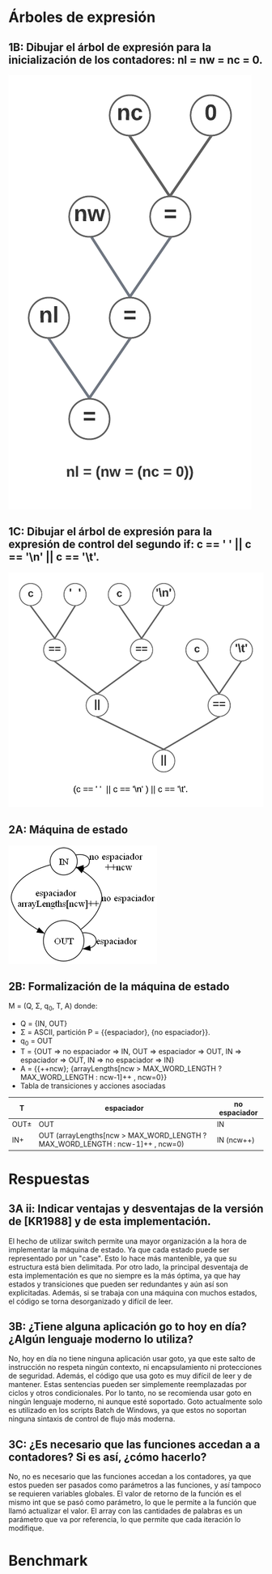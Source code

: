 # Árboles de expresión
## 1B: Dibujar el árbol de expresión para la inicialización de los contadores: nl = nw = nc = 0.
![1B](1B.png)

## 1C: Dibujar el árbol de expresión para la expresión de control del segundo if: c == ' ' || c == '\n' || c == '\t'.
![1C](1C.png)

## 2A: Máquina de estado
![2A](2A.png)

## 2B: Formalización de la máquina de estado

M = (Q, Σ, q<sub>0</sub>, T, A) donde:

- Q = {IN, OUT}
- Σ = ASCII, partición P = {{espaciador}, {no espaciador}}.
- q<sub>0</sub> = OUT
- T = {OUT => no espaciador => IN, OUT => espaciador => OUT, IN => espaciador => OUT, IN => no espaciador => IN}
- A = {{++ncw}; {arrayLengths[ncw > MAX_WORD_LENGTH ? MAX_WORD_LENGTH : ncw-1]++ ,  ncw=0}}
- Tabla de transiciones y acciones asociadas

| T    | espaciador | no espaciador|
|------|------------|--------------|
| OUT± | OUT        | IN           |
| IN+  | OUT (arrayLengths[ncw > MAX_WORD_LENGTH ? MAX_WORD_LENGTH : ncw-1]++ ,  ncw=0)       | IN    (ncw++)        |


# Respuestas

## 3A ii: Indicar ventajas y desventajas de la versión de [KR1988] y de esta implementación.
El hecho de utilizar switch permite una mayor organización a la hora de implementar la máquina de estado. Ya que cada estado puede ser representado por un "case". Esto lo hace más mantenible, ya que su estructura está bien delimitada.
Por otro lado, la principal desventaja de esta implementación es que no siempre es la más óptima, ya que hay estados y transiciones que pueden ser redundantes y aún así son explicitadas. Además, si se trabaja con una máquina con muchos estados, el código se torna desorganizado y difícil de leer.

## 3B: ¿Tiene alguna aplicación go to hoy en día? ¿Algún lenguaje moderno lo utiliza?
No, hoy en día no tiene ninguna aplicación usar goto, ya que este salto de instrucción no respeta ningún contexto, ni encapsulamiento ni protecciones de seguridad. Además, el código que usa goto es muy difícil de leer y de mantener. Estas sentencias pueden ser simplemente reemplazadas por ciclos y otros condicionales. Por lo tanto, no se recomienda usar goto en ningún lenguaje moderno, ni aunque esté soportado.
Goto actualmente solo es utilizado en los scripts Batch de Windows, ya que estos no soportan ninguna sintaxis de control de flujo más moderna.
## 3C: ¿Es necesario que las funciones accedan a a contadores? Si es así, ¿cómo hacerlo?
No, no es necesario que las funciones accedan a los contadores, ya que estos pueden ser pasados como parámetros a las funciones, y así tampoco se requieren variables globales. El valor de retorno de la función es el mismo int que se pasó como parámetro, lo que le permite a la función que llamó actualizar el valor. El array con las cantidades de palabras es un parámetro que va por referencia, lo que permite que cada iteración lo modifique.
# Benchmark
